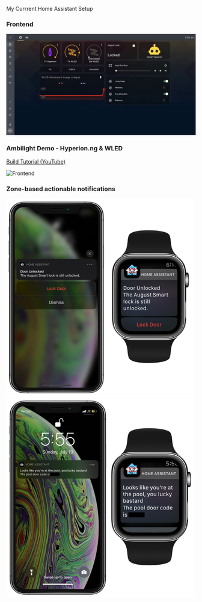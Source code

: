 My Currrent Home Assistant Setup

<h3>Frontend</h3>

![Frontend](/images/frontend.jpg) 

<h3>Ambilight Demo - Hyperion.ng & WLED</h3>
<a href="https://www.youtube.com/watch?v=KZLKFZN6v0U">Build Tutorial (YouTube)</a>

![Frontend](/images/ambilight.gif) 

<h3>Zone-based actionable notifications</h3>

<img src="./images/notif_door2.jpg" width="500">

<img src="./images/notif_pool2.jpg" width="500">
